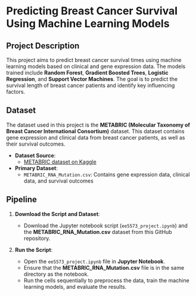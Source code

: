 # Predicting Breast Cancer Survival Using Machine Learning Models

## Project Description

This project aims to predict breast cancer survival times using machine learning models based on clinical and gene expression data. The models trained include **Random Forest**, **Gradient Boosted Trees**, **Logistic Regression**, and **Support Vector Machines**. The goal is to predict the survival length of breast cancer patients and identify key influencing factors.

## Dataset

The dataset used in this project is the **METABRIC (Molecular Taxonomy of Breast Cancer International Consortium)** dataset. This dataset contains gene expression and clinical data from breast cancer patients, as well as their survival outcomes.

- **Dataset Source**:
  - [METABRIC dataset on Kaggle](https://www.kaggle.com/datasets/raghadalharbi/breast-cancer-gene-expression-profiles-metabric)
- **Primary Dataset**:
  - `METABRIC_RNA_Mutation.csv`: Contains gene expression data, clinical data, and survival outcomes

## Pipeline

1. **Download the Script and Dataset**:
   - Download the Jupyter notebook script (`ee5573_project.ipynb`) and the **METABRIC_RNA_Mutation.csv** dataset from this GitHub repository.
   
2. **Run the Script**:
   - Open the `ee5573_project.ipynb` file in **Jupyter Notebook**.
   - Ensure that the **METABRIC_RNA_Mutation.csv** file is in the same directory as the notebook.
   - Run the cells sequentially to preprocess the data, train the machine learning models, and evaluate the results.
